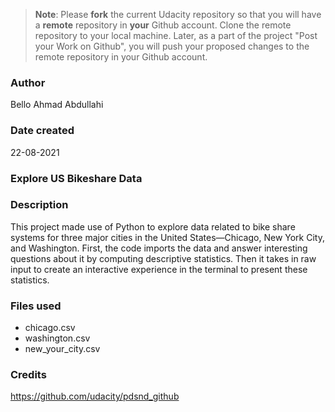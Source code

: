 >**Note**: Please **fork** the current Udacity repository so that you will have a **remote** repository in **your** Github account. Clone the remote repository to your local machine. Later, as a part of the project "Post your Work on Github", you will push your proposed changes to the remote repository in your Github account.

### Author
Bello Ahmad Abdullahi

### Date created
22-08-2021
### Explore US Bikeshare Data

### Description
This project made use of Python to explore data related to bike share systems for three major cities in the United States—Chicago, New York City, and Washington. First, the code imports the data and answer interesting questions about it by computing descriptive statistics. Then it takes in raw input to create an interactive experience in the terminal to present these statistics.

### Files used
- chicago.csv
- washington.csv
- new_your_city.csv

### Credits
https://github.com/udacity/pdsnd_github


